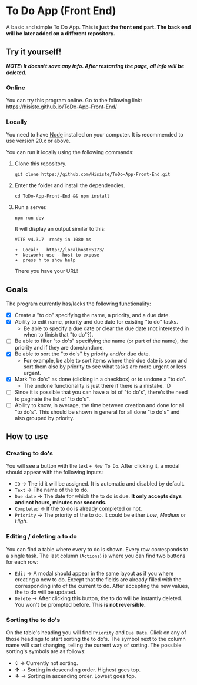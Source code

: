 # To Do App (Front End)

A basic and simple To Do App. **This is just the front end part. The back end
will be later added on a different repository.**

## Try it yourself!

**_NOTE: It doesn't save any info. After restarting the page, all info will be
deleted._**

### Online

You can try this program online. Go to the following link:
https://hisiste.github.io/ToDo-App-Front-End/

### Locally

You need to have [Node](https://nodejs.org/en) installed on your computer. It is
recommended to use version 20.x or above.

You can run it locally using the following commands:

1. Clone this repository.

    ```
    git clone https://github.com/Hisiste/ToDo-App-Front-End.git
    ```

1. Enter the folder and install the dependencies.

    ```
    cd ToDo-App-Front-End && npm install
    ```

1. Run a server.

    ```
    npm run dev
    ```

    It will display an output similar to this:

    ```
    VITE v4.3.7  ready in 1080 ms

    ➜  Local:   http://localhost:5173/
    ➜  Network: use --host to expose
    ➜  press h to show help
    ```

    There you have your URL!

## Goals

The program currently has/lacks the following functionality:

-   [x] Create a "to do" specifying the name, a priority, and a due date.
-   [x] Ability to edit name, priority and due date for existing "to do" tasks.
    -   Be able to specify a due date or clear the due date (not interested in
        when to finish that "to do"?).
-   [ ] Be able to filter "to do's" specifying the name (or part of the name),
        the priority and if they are done/undone.
-   [x] Be able to sort the "to do's" by priority and/or due date.
    -   For example, be able to sort items where their due date is soon and sort
        them also by priority to see what tasks are more urgent or less urgent.
-   [x] Mark "to do's" as done (clicking in a checkbox) or to undone a "to do".
    -   The undone functionality is just there if there is a mistake. :D
-   [ ] Since it is possible that you can have a lot of "to do's", there's the
        need to paginate the list of "to do's".
-   [ ] Ability to know, in average, the time between creation and done for all
        "to do's". This should be shown in general for all done "to do's" and
        also grouped by priority.

## How to use

### Creating to do's

You will see a button with the text `+ New To Do`. After clicking it, a modal
should appear with the following inputs:

-   `ID` $\rightarrow$ The id it will be assigned. It is automatic and disabled
    by default.
-   `Text` $\rightarrow$ The name of the to do.
-   `Due date` $\rightarrow$ The date for which the to do is due. **It only
    accepts days and not hours, minutes nor seconds.**
-   `Completed` $\rightarrow$ If the to do is already completed or not.
-   `Priority` $\rightarrow$ The priority of the to do. It could be either
    _Low_, _Medium_ or _High_.

### Editing / deleting a to do

You can find a table where every to do is shown. Every row corresponds to a
single task. The last column (`Actions`) is where you can find two buttons for
each row:

-   `Edit` $\rightarrow$ A modal should appear in the same layout as if you
    where creating a new to do. Except that the fields are already filled with
    the corresponding info of the current to do. After accepting the new values,
    the to do will be updated.
-   `Delete` $\rightarrow$ After clicking this button, the to do will be
    instantly deleted. You won't be prompted before. **This is not reversible.**

### Sorting the to do's

On the table's heading you will find `Priority` and `Due Date`. Click on any of
those headings to start sorting the to do's. The symbol next to the column name
will start changing, telling the current way of sorting. The possible sorting's
symbols are as follows:

-   **<span>&#8283;</span>** $\rightarrow$ Currently not sorting.
-   **<span>&#8593;</span>** $\rightarrow$ Sorting in descending order. Highest
    goes top.
-   **<span>&#8595;</span>** $\rightarrow$ Sorting in ascending order. Lowest
    goes top.
